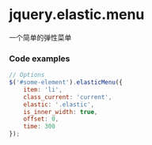 # jquery.elastic.menu
一个简单的弹性菜单

### Code examples
``` js
// Options
$('#some-element').elasticMenu({
    item: 'li',
    class_current: 'current',
    elastic: '.elastic',
    is_inner_width: true,
    offset: 0,
    time: 300
});
```